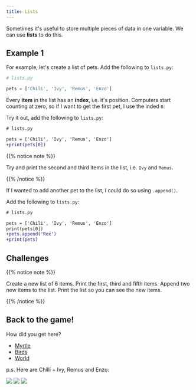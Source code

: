 ```yaml
---
title: Lists
---
```


Sometimes it's useful to store multiple pieces of data in one variable.
We can use **lists** to do this.

## Example 1

For example, let's create a list of pets.
Add the following to `lists.py`:

```python
# lists.py

pets = ['Chili', 'Ivy', 'Remus', 'Enzo']
```

Every **item** in the list has an **index**, i.e. it's position.
Computers start counting at zero, so if I want to get the first pet, I use the inded `0`.

Try it out, add the following to `lists.py`:

```diff
# lists.py

pets = ['Chili', 'Ivy', 'Remus', 'Enzo']
+print(pets[0])
```

{{% notice note %}}

Try and print the second and third items in the list, i.e. `Ivy` and `Remus`.

{{% /notice %}}

If I wanted to add another pet to the list, I could do so using `.append()`.

Add the following to `lists.py`:

```diff
# lists.py

pets = ['Chili', 'Ivy', 'Remus', 'Enzo']
print(pets[0])
+pets.append('Rex')
+print(pets)
```

## Challenges

{{% notice note %}}

Create a new list of 6 items.
Print the first, third and fifth items.
Append two new items to the list.
Print the list so you can see the new items.

{{% /notice %}}

## Back to the game!

How did you get here?

-   [Myrtle](../../myrtle/)
-   [Birds](../../birds/)
-   [World](../../world/3_creating_obstacles_but_better)

p.s. Here are Chilli + Ivy, Remus and Enzo:

![](../../images/chilli_and_ivy.gif)
![](../../images/remus.jpg)
![](../../images/enzo.jpg)
